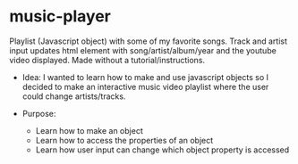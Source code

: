 # music-player


Playlist (Javascript object) with some of my favorite songs. Track and artist input updates html element with song/artist/album/year and the youtube video displayed. Made without a tutorial/instructions.

* Idea: I wanted to learn how to make and use javascript objects so I decided to make an interactive music video playlist where the user could change artists/tracks.

* Purpose:
    * Learn how to make an object
    * Learn how to access the properties of an object 
    * Learn how user input can change which object property is accessed  
 
    
    
